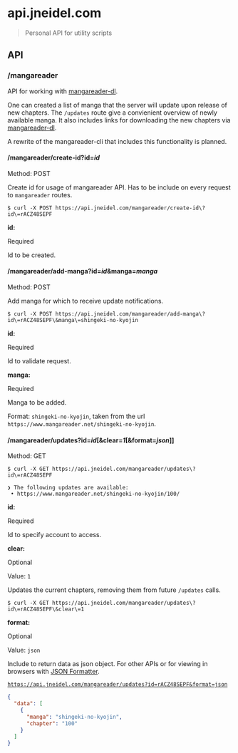 # api.jneidel.com

> Personal API for utility scripts

## API

### /mangareader

API for working with [mangareader-dl](https://github.com/jneidel/mangareader-dl).

One can created a list of manga that the server will update upon release of new chapters. The `/updates` route give a convienient overview of newly available manga. It also includes links for downloading the new chapters via [mangareader-dl](https://github.com/jneidel/mangareader-dl).

A rewrite of the mangareader-cli that includes this functionality is planned.

#### /mangareader/create-id?id=*id*

Method: POST

Create id for usage of mangareader API. Has to be include on every request to `mangareader` routes.

```
$ curl -X POST https://api.jneidel.com/mangareader/create-id\?id\=rACZ48SEPF
```

**id:**

Required

Id to be created.

#### /mangareader/add-manga?id=*id*&manga=*manga*

Method: POST

Add manga for which to receive update notifications.

```
$ curl -X POST https://api.jneidel.com/mangareader/add-manga\?id\=rACZ48SEPF\&manga\=shingeki-no-kyojin
```

**id:**

Required

Id to validate request.

**manga:**

Required

Manga to be added.

Format: `shingeki-no-kyojin`, taken from the url `https://www.mangareader.net/shingeki-no-kyojin`.

#### /mangareader/updates?id=*id*[&clear=*1*[&format=*json*]]

Method: GET

```
$ curl -X GET https://api.jneidel.com/mangareader/updates\?id\=rACZ48SEPF

❯ The following updates are available:
 • https://www.mangareader.net/shingeki-no-kyojin/100/
```

**id:**

Required

Id to specify account to access.

**clear:**

Optional

Value: `1`

Updates the current chapters, removing them from future `/updates` calls.

```
$ curl -X GET https://api.jneidel.com/mangareader/updates\?id\=rACZ48SEPF\&clear\=1
```

**format:**

Optional

Value: `json`

Include to return data as json object. For other APIs or for viewing in browsers with [JSON Formatter](https://chrome.google.com/webstore/detail/json-formatter/bcjindcccaagfpapjjmafapmmgkkhgoa).

[`https://api.jneidel.com/mangareader/updates?id=rACZ48SEPF&format=json`](https://api.jneidel.com/mangareader/updates?id=rACZ48SEPF&format=json)

```json
{
  "data": [
    {
      "manga": "shingeki-no-kyojin",
      "chapter": "100"
    }
  ]
}
```
